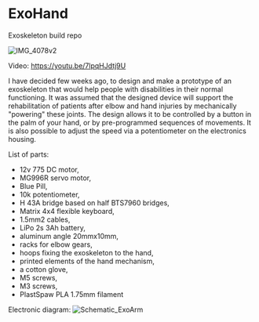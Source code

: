 
# ExoHand
Exoskeleton build repo


![IMG_4078v2](https://user-images.githubusercontent.com/63451920/117547469-0c869f00-b030-11eb-9788-6f2151dba418.png)

Video: https://youtu.be/7lpqHJdtj9U

I have decided few weeks ago, to design and make a prototype of an exoskeleton that would help people with disabilities in their normal functioning.
It was assumed that the designed device will support the rehabilitation of patients after elbow and hand injuries by mechanically "powering" these joints.
The design allows it to be controlled by a button in the palm of your hand, or by pre-programmed sequences of movements. It is also possible to adjust the speed via a potentiometer on the electronics housing.

List of parts:
- 12v 775 DC motor,
- MG996R servo motor,
- Blue Pill,
- 10k potentiometer,
- H 43A bridge based on half BTS7960 bridges,
- Matrix 4x4 flexible keyboard,
- 1.5mm2 cables,
- LiPo 2s 3Ah battery,
- aluminum angle 20mmx10mm,
- racks for elbow gears,
- hoops fixing the exoskeleton to the hand,
- printed elements of the hand mechanism,
- a cotton glove,
- M5 screws,
- M3 screws,
- PlastSpaw PLA 1.75mm filament

Electronic diagram:
![Schematic_ExoArm](https://user-images.githubusercontent.com/63451920/117532817-c60e5180-afe9-11eb-92ed-3349ff0eb57e.png)
